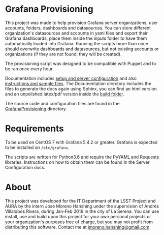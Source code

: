 Grafana Provisioning
====================

This project was made to help provision Grafana server organizations, user accounts, folders, dashboards and datasources. You can store different organization's datasources and accounts in yaml files and export their Grafana dashboards, place them inside the inputs folder to have them automatically loaded into Grafana. Running the scripts more than once should overwrite dashboards and datasources, but not existing accounts or organizations (if they are not found, they will be created).

The provisioning script was designed to be compatible with Puppet and to be ran once every hour.

Documentation includes [setup and server configuration](Documentation/readme.rst) and also [instructions and sample files](Documentation/inputStructure.rst). The Documentation directory includes the files to generate the docs again using Sphinx, you can find an html version and an unpolished latex/pdf version inside the [build folder](Documentation/_build).

The source code and configuration files are found in the [GrafanaProvisioning](GrafanaProvisioning/) directory.

Requirements
============
To be used on CentOS 7 with Grafana 5.4.2 or greater. Grafana is expected to be installed on ``/etc/grafana``.

The scripts are written for Python3.6 and require the PyYAML and Requests libraries. Instructions on how to obtain them can be found in the Server Configuration docs.

About
=====
This project was developed for the IT Department of the LSST Project and AURA by the intern José Moreno Hanshing under the supervision of Andrés Villalobos Rivera, during Jan-Feb 2019 in the city of La Serena.
You can use install, use and build upon this project for your own personal projects or your organization's purposes free of charge, but you may not profit from distributing this software.
Contact me at jmoreno.hanshing@gmail.com
